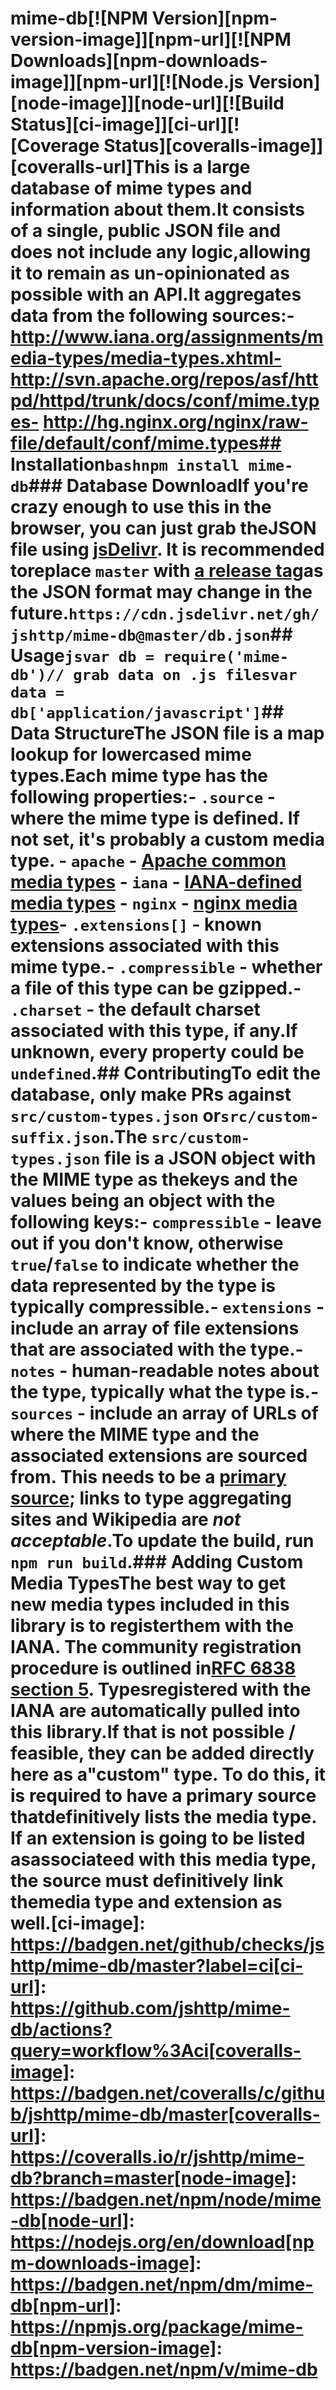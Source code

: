 # mime-db[![NPM Version][npm-version-image]][npm-url][![NPM Downloads][npm-downloads-image]][npm-url][![Node.js Version][node-image]][node-url][![Build Status][ci-image]][ci-url][![Coverage Status][coveralls-image]][coveralls-url]This is a large database of mime types and information about them.It consists of a single, public JSON file and does not include any logic,allowing it to remain as un-opinionated as possible with an API.It aggregates data from the following sources:- http://www.iana.org/assignments/media-types/media-types.xhtml- http://svn.apache.org/repos/asf/httpd/httpd/trunk/docs/conf/mime.types- http://hg.nginx.org/nginx/raw-file/default/conf/mime.types## Installation```bashnpm install mime-db```### Database DownloadIf you're crazy enough to use this in the browser, you can just grab theJSON file using [jsDelivr](https://www.jsdelivr.com/). It is recommended toreplace `master` with [a release tag](https://github.com/jshttp/mime-db/tags)as the JSON format may change in the future.```https://cdn.jsdelivr.net/gh/jshttp/mime-db@master/db.json```## Usage```jsvar db = require('mime-db')// grab data on .js filesvar data = db['application/javascript']```## Data StructureThe JSON file is a map lookup for lowercased mime types.Each mime type has the following properties:- `.source` - where the mime type is defined.    If not set, it's probably a custom media type.    - `apache` - [Apache common media types](http://svn.apache.org/repos/asf/httpd/httpd/trunk/docs/conf/mime.types)    - `iana` - [IANA-defined media types](http://www.iana.org/assignments/media-types/media-types.xhtml)    - `nginx` - [nginx media types](http://hg.nginx.org/nginx/raw-file/default/conf/mime.types)- `.extensions[]` - known extensions associated with this mime type.- `.compressible` - whether a file of this type can be gzipped.- `.charset` - the default charset associated with this type, if any.If unknown, every property could be `undefined`.## ContributingTo edit the database, only make PRs against `src/custom-types.json` or`src/custom-suffix.json`.The `src/custom-types.json` file is a JSON object with the MIME type as thekeys and the values being an object with the following keys:- `compressible` - leave out if you don't know, otherwise `true`/`false` to  indicate whether the data represented by the type is typically compressible.- `extensions` - include an array of file extensions that are associated with  the type.- `notes` - human-readable notes about the type, typically what the type is.- `sources` - include an array of URLs of where the MIME type and the associated  extensions are sourced from. This needs to be a [primary source](https://en.wikipedia.org/wiki/Primary_source);  links to type aggregating sites and Wikipedia are _not acceptable_.To update the build, run `npm run build`.### Adding Custom Media TypesThe best way to get new media types included in this library is to registerthem with the IANA. The community registration procedure is outlined in[RFC 6838 section 5](http://tools.ietf.org/html/rfc6838#section-5). Typesregistered with the IANA are automatically pulled into this library.If that is not possible / feasible, they can be added directly here as a"custom" type. To do this, it is required to have a primary source thatdefinitively lists the media type. If an extension is going to be listed asassociateed with this media type, the source must definitively link themedia type and extension as well.[ci-image]: https://badgen.net/github/checks/jshttp/mime-db/master?label=ci[ci-url]: https://github.com/jshttp/mime-db/actions?query=workflow%3Aci[coveralls-image]: https://badgen.net/coveralls/c/github/jshttp/mime-db/master[coveralls-url]: https://coveralls.io/r/jshttp/mime-db?branch=master[node-image]: https://badgen.net/npm/node/mime-db[node-url]: https://nodejs.org/en/download[npm-downloads-image]: https://badgen.net/npm/dm/mime-db[npm-url]: https://npmjs.org/package/mime-db[npm-version-image]: https://badgen.net/npm/v/mime-db
